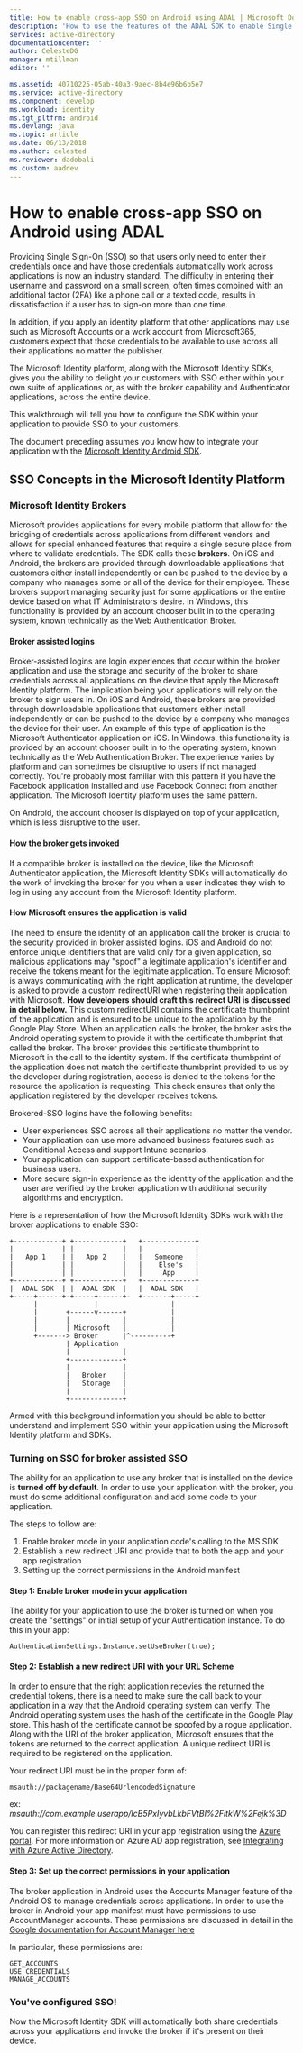 ```yaml
---
title: How to enable cross-app SSO on Android using ADAL | Microsoft Docs
description: 'How to use the features of the ADAL SDK to enable Single Sign On across your applications. '
services: active-directory
documentationcenter: ''
author: CelesteDG
manager: mtillman
editor: ''

ms.assetid: 40710225-05ab-40a3-9aec-8b4e96b6b5e7
ms.service: active-directory
ms.component: develop
ms.workload: identity
ms.tgt_pltfrm: android
ms.devlang: java
ms.topic: article
ms.date: 06/13/2018
ms.author: celested
ms.reviewer: dadobali
ms.custom: aaddev
---
```


# How to enable cross-app SSO on Android using ADAL
Providing Single Sign-On (SSO) so that users only need to enter their credentials once and have those credentials automatically work across applications is now an industry standard. The difficulty in entering their username and password on a small screen, often times combined with an additional factor (2FA) like a phone call or a texted code, results in dissatisfaction if a user has to sign-on more than one time.

In addition, if you apply an identity platform that other applications may use such as Microsoft Accounts or a work account from Microsoft365, customers expect that those credentials to be available to use across all their applications no matter the publisher.

The Microsoft Identity platform, along with the Microsoft Identity SDKs, gives you the ability to delight your customers with SSO either within your own suite of applications or, as with the broker capability and Authenticator applications, across the entire device.

This walkthrough will tell you how to configure the SDK within your application to provide SSO to your customers.

The document preceding assumes you know how to integrate your application with the [Microsoft Identity Android SDK](https://github.com/AzureAD/azure-activedirectory-library-for-android).

## SSO Concepts in the Microsoft Identity Platform
### Microsoft Identity Brokers
Microsoft provides applications for every mobile platform that allow for the bridging of credentials across applications from different vendors and allows for special enhanced features that require a single secure place from where to validate credentials. The SDK calls these **brokers**. On iOS and Android, the brokers are provided through downloadable applications that customers either install independently or can be pushed to the device by a company who manages some or all of the device for their employee. These brokers support managing security just for some applications or the entire device based on what IT Administrators desire. In Windows, this functionality is provided by an account chooser built in to the operating system, known technically as the Web Authentication Broker.

#### Broker assisted logins
Broker-assisted logins are login experiences that occur within the broker application and use the storage and security of the broker to share credentials across all applications on the device that apply the Microsoft Identity platform. The implication being your applications will rely on the broker to sign users in. On iOS and Android, these brokers are provided through downloadable applications that customers either install independently or can be pushed to the device by a company who manages the device for their user. An example of this type of application is the Microsoft Authenticator application on iOS. In Windows, this functionality is provided by an account chooser built in to the operating system, known technically as the Web Authentication Broker.
The experience varies by platform and can sometimes be disruptive to users if not managed correctly. You're probably most familiar with this pattern if you have the Facebook application installed and use Facebook Connect from another application. The Microsoft Identity platform uses the same pattern.

On Android, the account chooser is displayed on top of your application, which is less disruptive to the user.

#### How the broker gets invoked
If a compatible broker is installed on the device, like the Microsoft Authenticator application, the Microsoft Identity SDKs will automatically do the work of invoking the broker for you when a user indicates they wish to log in using any account from the Microsoft Identity platform. 
 
 #### How Microsoft ensures the application is valid
 
 The need to ensure the identity of an application call the broker is crucial to the security provided in broker assisted logins. iOS and Android do not enforce unique identifiers that are valid only for a given application, so malicious applications may "spoof" a legitimate application's identifier and receive the tokens meant for the legitimate application. To ensure Microsoft is always communicating with the right application at runtime, the developer is asked to provide a custom redirectURI when registering their application with Microsoft. **How developers should craft this redirect URI is discussed in detail below.** This custom redirectURI contains the certificate thumbprint of the application and is ensured to be unique to the application by the Google Play Store. When an application calls the broker, the broker asks the Android operating system to provide it with the certificate thumbprint that called the broker. The broker provides this certificate thumbprint to Microsoft in the call to the identity system. If the certificate thumbprint of the application does not match the certificate thumbprint provided to us by the developer during registration, access is denied to the tokens for the resource the application is requesting. This check ensures that only the application registered by the developer receives tokens.

Brokered-SSO logins have the following benefits:

* User experiences SSO across all their applications no matter the vendor.
* Your application can use more advanced business features such as Conditional Access and support Intune scenarios.
* Your application can support certificate-based authentication for business users.
* More secure sign-in experience as the identity of the application and the user are verified by the broker application with additional security algorithms and encryption.

Here is a representation of how the Microsoft Identity SDKs work with the broker applications to enable SSO:

```
+------------+ +------------+   +-------------+
|            | |            |   |             |
|   App 1    | |   App 2    |   |   Someone   |
|            | |            |   |    Else's   |
|            | |            |   |     App     |
+------------+ +------------+   +-------------+
|  ADAL SDK  | |  ADAL SDK  |   |  ADAL SDK   |
+-----+------+-+-----+------+-  +-------+-----+
      |              |                  |
      |       +------v------+           |
      |       |             |           |
      |       | Microsoft   |           |
      +-------> Broker      |^----------+
              | Application
              |             |
              +-------------+
              |             |
              |   Broker    |
              |   Storage   |
              |             |
              +-------------+

```

Armed with this background information you should be able to better understand and implement SSO within your application using the Microsoft Identity platform and SDKs.

### Turning on SSO for broker assisted SSO
The ability for an application to use any broker that is installed on the device is **turned off by default**. In order to use your application with the broker, you must do some additional configuration and add some code to your application.

The steps to follow are:

1. Enable broker mode in your application code's calling to the MS SDK
2. Establish a new redirect URI and provide that to both the app and your app registration
3. Setting up the correct permissions in the Android manifest

#### Step 1: Enable broker mode in your application
The ability for your application to use the broker is turned on when you create the "settings" or initial setup of your Authentication instance. To do this in your app:

```
AuthenticationSettings.Instance.setUseBroker(true);
```

#### Step 2: Establish a new redirect URI with your URL Scheme
In order to ensure that the right application recevies the returned the credential tokens, there is a need to make sure the call back to your application in a way that the Android operating system can verify. The Android operating system uses the hash of the certificate in the Google Play store. This hash of the certificate cannot be spoofed by a rogue application. Along with the URI of the broker application, Microsoft ensures that the tokens are returned to the correct application. A unique redirect URI is required to be registered on the application.

Your redirect URI must be in the proper form of:

`msauth://packagename/Base64UrlencodedSignature`

ex: *msauth://com.example.userapp/IcB5PxIyvbLkbFVtBI%2FitkW%2Fejk%3D*

You can register this redirect URI in your app registration using the [Azure portal](https://portal.azure.com/). For more information on Azure AD app registration, see [Integrating with Azure Active Directory](active-directory-how-to-integrate.md).

#### Step 3: Set up the correct permissions in your application
The broker application in Android uses the Accounts Manager feature of the Android OS to manage credentials across applications. In order to use the broker in Android your app manifest must have permissions to use AccountManager accounts. These permissions are discussed in detail in the [Google documentation for Account Manager here](http://developer.android.com/reference/android/accounts/AccountManager.html)

In particular, these permissions are:

```
GET_ACCOUNTS
USE_CREDENTIALS
MANAGE_ACCOUNTS
```

### You've configured SSO!
Now the Microsoft Identity SDK will automatically both share credentials across your applications and invoke the broker if it's present on their device.

